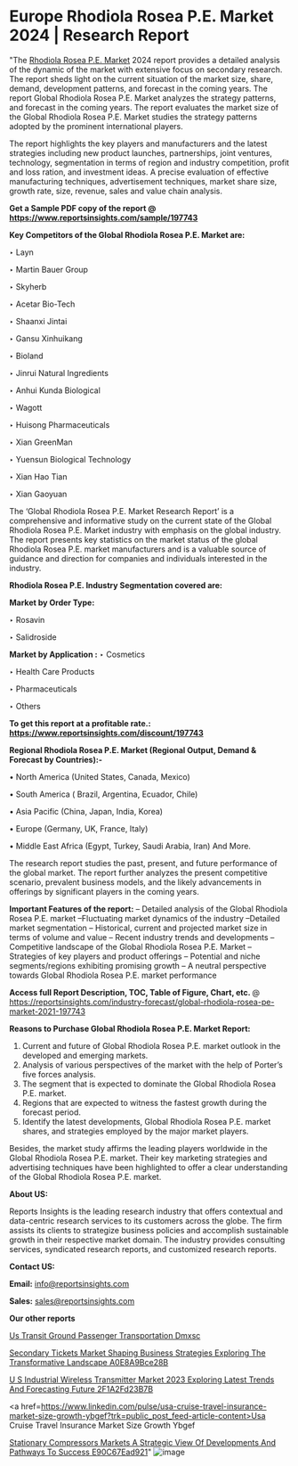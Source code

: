 # Europe Rhodiola Rosea P.E. Market 2024 | Research Report

"The <a href=https://www.reportsinsights.com/sample/197743>Rhodiola Rosea P.E. Market</a> 2024 report provides a detailed analysis of the dynamic of the market with extensive focus on secondary research. The report sheds light on the current situation of the market size, share, demand, development patterns, and forecast in the coming years. The report Global Rhodiola Rosea P.E. Market analyzes the strategy patterns, and forecast in the coming years. The report evaluates the market size of the Global Rhodiola Rosea P.E. Market studies the strategy patterns adopted by the prominent international players.

The report highlights the key players and manufacturers and the latest strategies including new product launches, partnerships, joint ventures, technology, segmentation in terms of region and industry competition, profit and loss ration, and investment ideas. A precise evaluation of effective manufacturing techniques, advertisement techniques, market share size, growth rate, size, revenue, sales and value chain analysis.

<strong>Get a Sample PDF copy of the report @ <a href=https://www.reportsinsights.com/sample/197743 style=color:#0000ff;>https://www.reportsinsights.com/sample/197743</a></strong>

<strong>Key Competitors of the Global Rhodiola Rosea P.E. Market are:</strong>

‣ Layn

‣ Martin Bauer Group

‣ Skyherb

‣ Acetar Bio-Tech

‣ Shaanxi Jintai

‣ Gansu Xinhuikang

‣ Bioland

‣ Jinrui Natural Ingredients

‣ Anhui Kunda Biological

‣ Wagott

‣ Huisong Pharmaceuticals

‣ Xian GreenMan

‣ Yuensun Biological Technology

‣ Xian Hao Tian

‣ Xian Gaoyuan

The ‘Global Rhodiola Rosea P.E. Market Research Report’ is a comprehensive and informative study on the current state of the Global Rhodiola Rosea P.E. Market industry with emphasis on the global industry. The report presents key statistics on the market status of the global Rhodiola Rosea P.E. market manufacturers and is a valuable source of guidance and direction for companies and individuals interested in the industry.

<strong>Rhodiola Rosea P.E. Industry Segmentation covered are:</strong>

<strong>Market by Order Type: </strong>

‣ Rosavin

‣ Salidroside

<strong>Market by Application :</strong>
 ‣ Cosmetics

‣ Health Care Products

‣ Pharmaceuticals

‣ Others

<strong>To get this report at a profitable rate.: <a href=https://www.reportsinsights.com/discount/197743 style=color:#0000ff;>https://www.reportsinsights.com/discount/197743</a></strong>

<strong>Regional Rhodiola Rosea P.E. Market (Regional Output, Demand &amp; Forecast by Countries):-</strong>

• North America (United States, Canada, Mexico)

• South America ( Brazil, Argentina, Ecuador, Chile)

• Asia Pacific (China, Japan, India, Korea)

• Europe (Germany, UK, France, Italy)

• Middle East Africa (Egypt, Turkey, Saudi Arabia, Iran) And More.

The research report studies the past, present, and future performance of the global market. The report further analyzes the present competitive scenario, prevalent business models, and the likely advancements in offerings by significant players in the coming years.

<strong>Important Features of the report:</strong>
– Detailed analysis of the Global Rhodiola Rosea P.E. market
–Fluctuating market dynamics of the industry
–Detailed market segmentation
– Historical, current and projected market size in terms of volume and value
– Recent industry trends and developments
– Competitive landscape of the Global Rhodiola Rosea P.E. Market
– Strategies of key players and product offerings
– Potential and niche segments/regions exhibiting promising growth
– A neutral perspective towards Global Rhodiola Rosea P.E. market performance

<strong>Access full Report Description, TOC, Table of Figure, Chart, etc. </strong>@   <a href=https://reportsinsights.com/industry-forecast/global-rhodiola-rosea-pe-market-2021-197743 style=color:#0000ff;>https://reportsinsights.com/industry-forecast/global-rhodiola-rosea-pe-market-2021-197743</a>

<strong>Reasons to Purchase Global Rhodiola Rosea P.E. Market Report:</strong>
1. Current and future of Global Rhodiola Rosea P.E. market outlook in the developed and emerging markets.
2. Analysis of various perspectives of the market with the help of Porter’s five forces analysis.
3. The segment that is expected to dominate the Global Rhodiola Rosea P.E. market.
4. Regions that are expected to witness the fastest growth during the forecast period.
5. Identify the latest developments, Global Rhodiola Rosea P.E. market shares, and strategies employed by the major market players.

Besides, the market study affirms the leading players worldwide in the Global Rhodiola Rosea P.E. market. Their key marketing strategies and advertising techniques have been highlighted to offer a clear understanding of the Global Rhodiola Rosea P.E. market.

<strong><strong>About US</strong>:</strong>

Reports Insights is the leading research industry that offers contextual and data-centric research services to its customers across the globe. The firm assists its clients to strategize business policies and accomplish sustainable growth in their respective market domain. The industry provides consulting services, syndicated research reports, and customized research reports.

<strong>Contact US:</strong>

<p class=><b>Email:</b> <a href=mailto:info@reportsinsights.com>info@reportsinsights.com</a></p>
<p class=><b>Sales:</b> <a href=mailto:sales@reportsinsights.com>sales@reportsinsights.com</a></p>

<strong>Our other reports</strong>

<a href=https://www.linkedin.com/pulse/us-transit-ground-passenger-transportation-dmxsc/>Us Transit Ground Passenger Transportation Dmxsc</a>

<a href=https://medium.com/@gd336335/secondary-tickets-market-shaping-business-strategies-exploring-the-transformative-landscape-a0e8a9bce28b>Secondary Tickets Market Shaping Business Strategies Exploring The Transformative Landscape A0E8A9Bce28B</a>

<a href=https://medium.com/@khalunansh/u-s-industrial-wireless-transmitter-market-2023-exploring-latest-trends-and-forecasting-future-2f1a2fd23b7b>U S Industrial Wireless Transmitter Market 2023 Exploring Latest Trends And Forecasting Future 2F1A2Fd23B7B</a>

<a href=https://www.linkedin.com/pulse/usa-cruise-travel-insurance-market-size-growth-ybgef?trk=public_post_feed-article-content>Usa Cruise Travel Insurance Market Size Growth Ybgef</a>

<a href=https://medium.com/@aneetapatil1234/stationary-compressors-markets-a-strategic-view-of-developments-and-pathways-to-success-e90c67ead921>Stationary Compressors Markets A Strategic View Of Developments And Pathways To Success E90C67Ead921</a>"
![image](https://github.com/Reportsinsights123/RIgrowth/assets/158415881/e88ef08d-c091-4697-af19-ef94b7604997)
